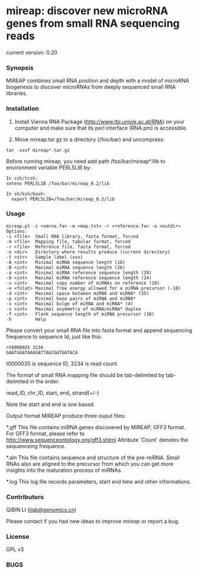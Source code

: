 mireap: discover new microRNA genes from small RNA sequencing reads
===================================================================

current version: 0.20

### Synopsis

MIREAP combines small RNA position and depth with a model of
microRNA biogenesis to discover microRNAs from deeply sequenced
small RNA libraries.

### Installation

1. Install Vienna RNA Package (http://www.tbi.univie.ac.at/RNA) on your computer and make sure that its perl interface (RNA.pm) is accessible.

2. Move mireap.tar.gz to a directory (/foo/bar) and uncompress:
```
tar -zxvf mireap*.tar.gz
```

Before running mireap, you need add path /foo/bar/mireap*/lib to environment variable PERL5LIB by:
```
In csh/tcsh:
setenv PERL5LIB /foo/bar/mireap_0.2/lib
```

```
In sh/ksh/bash:
  export PERL5LIB=/foo/bar/mireap_0.2/lib
```

### Usage
```
mireap.pl -i <smrna.fa> -m <map.txt> -r <reference.fa> -o <outdir>
Options:
-i <file>  Small RNA library, fasta format, forced
-m <file>  Mapping file, tabular format, forced
-r <file>  Reference file, fasta format, forced
-o <dir>   Directory where results produce (current directory)
-t <str>   Sample label (xxx)
-A <int>   Minimal miRNA sequence length (18)
-B <int>   Maximal miRNA sequence length (26)
-a <int>   Minimal miRNA reference sequence length (20)
-b <int>   Maximal miRNA reference sequence length (24)
-u <int>   Maximal copy number of miRNAs on reference (20)
-e <folat> Maximal free energy allowed for a miRNA precursor (-18)
-d <int>   Maximal space between miRNA and miRNA* (35)
-p <int>   Minimal base pairs of miRNA and miRNA*
-v <int>   Maximal bulge of miRNA and miRNA* (4)
-s <int>   Maximal asymmetry of miRNA/miRNA* duplex
-f <int>   Flank sequence length of miRNA precursor (10)
-h         Help
```

Please convert your small RNA file into fasta format and append
sequencing frequence to sequence Id, just like this:
```
>t0000035 3234
GAATGGATAAGGATTAGCGATGATACA
```
t0000035 is sequence ID, 3234 is read count.

The format of small RNA mapping file should be tab-delimited by tab-delimited in the order:

read_ID, chr_ID, start, end, strand(+/-)

Note the start and end is one based.

Output format
MIREAP produce three ouput files:

*.gff
This file contains miRNA genes discovered by MIREAP, GFF3 format. For
GFF3 format, please refer to http://www.sequenceontology.org/gff3.shtml
Attribute 'Count' denotes the sequenceing frequence.

*.aln
This file contains sequence and structure of the pre-miRNA. Small RNAs
also are aligned to the precursor from which you can get more insights
into the maturation process of miRNAs.

*.log
This log file records parameters, start end time and other informations.

### Contributors
QIBIN LI (liqb@genomics.cn)

Please contact if you had new ideas to improve *mireap* or report a bug.

### License
GPL v3

### BUGS

